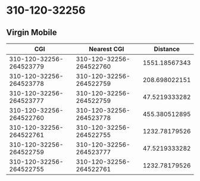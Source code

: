 # 310-120-32256
## Virgin Mobile


| CGI | Nearest CGI | Distance |
|-----|-------------|----------|
| 310-120-32256-264523779 | 310-120-32256-264522760 | 1551.18567343 |
| 310-120-32256-264523778 | 310-120-32256-264522759 | 208.698022151 |
| 310-120-32256-264523777 | 310-120-32256-264522759 | 47.5219333282 |
| 310-120-32256-264522760 | 310-120-32256-264523778 | 455.380512895 |
| 310-120-32256-264522761 | 310-120-32256-264522755 | 1232.78179526 |
| 310-120-32256-264522759 | 310-120-32256-264523777 | 47.5219333282 |
| 310-120-32256-264522755 | 310-120-32256-264522761 | 1232.78179526 |
